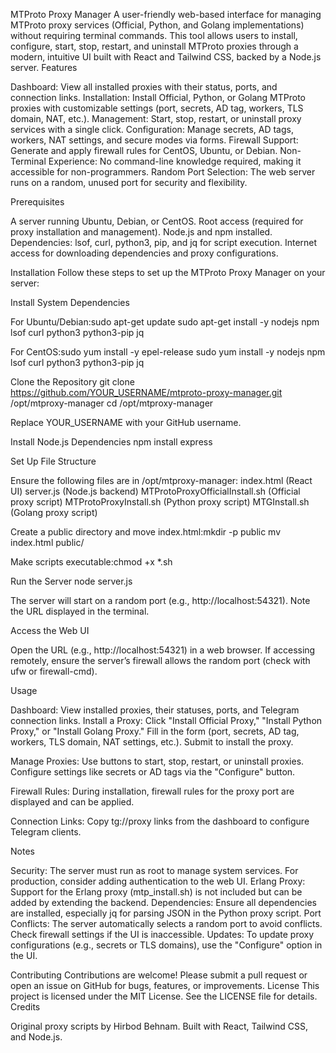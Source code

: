 MTProto Proxy Manager
A user-friendly web-based interface for managing MTProto proxy services (Official, Python, and Golang implementations) without requiring terminal commands. This tool allows users to install, configure, start, stop, restart, and uninstall MTProto proxies through a modern, intuitive UI built with React and Tailwind CSS, backed by a Node.js server.
Features

Dashboard: View all installed proxies with their status, ports, and connection links.
Installation: Install Official, Python, or Golang MTProto proxies with customizable settings (port, secrets, AD tag, workers, TLS domain, NAT, etc.).
Management: Start, stop, restart, or uninstall proxy services with a single click.
Configuration: Manage secrets, AD tags, workers, NAT settings, and secure modes via forms.
Firewall Support: Generate and apply firewall rules for CentOS, Ubuntu, or Debian.
Non-Terminal Experience: No command-line knowledge required, making it accessible for non-programmers.
Random Port Selection: The web server runs on a random, unused port for security and flexibility.

Prerequisites

A server running Ubuntu, Debian, or CentOS.
Root access (required for proxy installation and management).
Node.js and npm installed.
Dependencies: lsof, curl, python3, pip, and jq for script execution.
Internet access for downloading dependencies and proxy configurations.

Installation
Follow these steps to set up the MTProto Proxy Manager on your server:

Install System Dependencies

For Ubuntu/Debian:sudo apt-get update
sudo apt-get install -y nodejs npm lsof curl python3 python3-pip jq


For CentOS:sudo yum install -y epel-release
sudo yum install -y nodejs npm lsof curl python3 python3-pip jq




Clone the Repository
git clone https://github.com/YOUR_USERNAME/mtproto-proxy-manager.git /opt/mtproxy-manager
cd /opt/mtproxy-manager

Replace YOUR_USERNAME with your GitHub username.

Install Node.js Dependencies
npm install express


Set Up File Structure

Ensure the following files are in /opt/mtproxy-manager:
index.html (React UI)
server.js (Node.js backend)
MTProtoProxyOfficialInstall.sh (Official proxy script)
MTProtoProxyInstall.sh (Python proxy script)
MTGInstall.sh (Golang proxy script)


Create a public directory and move index.html:mkdir -p public
mv index.html public/


Make scripts executable:chmod +x *.sh




Run the Server
node server.js


The server will start on a random port (e.g., http://localhost:54321).
Note the URL displayed in the terminal.


Access the Web UI

Open the URL (e.g., http://localhost:54321) in a web browser.
If accessing remotely, ensure the server’s firewall allows the random port (check with ufw or firewall-cmd).



Usage

Dashboard: View installed proxies, their statuses, ports, and Telegram connection links.
Install a Proxy:
Click "Install Official Proxy," "Install Python Proxy," or "Install Golang Proxy."
Fill in the form (port, secrets, AD tag, workers, TLS domain, NAT settings, etc.).
Submit to install the proxy.


Manage Proxies:
Use buttons to start, stop, restart, or uninstall proxies.
Configure settings like secrets or AD tags via the "Configure" button.


Firewall Rules:
During installation, firewall rules for the proxy port are displayed and can be applied.


Connection Links:
Copy tg://proxy links from the dashboard to configure Telegram clients.



Notes

Security: The server must run as root to manage system services. For production, consider adding authentication to the web UI.
Erlang Proxy: Support for the Erlang proxy (mtp_install.sh) is not included but can be added by extending the backend.
Dependencies: Ensure all dependencies are installed, especially jq for parsing JSON in the Python proxy script.
Port Conflicts: The server automatically selects a random port to avoid conflicts. Check firewall settings if the UI is inaccessible.
Updates: To update proxy configurations (e.g., secrets or TLS domains), use the "Configure" option in the UI.

Contributing
Contributions are welcome! Please submit a pull request or open an issue on GitHub for bugs, features, or improvements.
License
This project is licensed under the MIT License. See the LICENSE file for details.
Credits

Original proxy scripts by Hirbod Behnam.
Built with React, Tailwind CSS, and Node.js.
